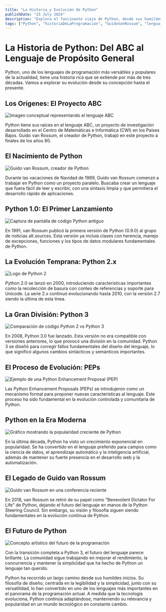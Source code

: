 ```yaml
---
title: "La Historia y Evolución de Python"
publishDate: "25 July 2024"
description: "Explora el fascinante viaje de Python, desde sus humildes inicios hasta convertirse en uno de los lenguajes de programación más populares del mundo"
tags: ["Python", "historiaDeLaProgramación", "GuidoVanRossum", "lenguajesDeProgramación", "desarrolloDeSoftware", "ABC", "openSource", "PEPs"]
---
```


# La Historia de Python: Del ABC al Lenguaje de Propósito General

Python, uno de los lenguajes de programación más versátiles y populares de la actualidad, tiene una historia rica que se extiende por más de tres décadas. Vamos a explorar su evolución desde su concepción hasta el presente.

## Los Orígenes: El Proyecto ABC

![Imagen conceptual representando el lenguaje ABC](https://github.com/user-attachments/assets/5c83351b-786c-4b50-81be-78c229b8d5cf)

Python tiene sus raíces en el lenguaje ABC, un proyecto de investigación desarrollado en el Centro de Matemáticas e Informática (CWI) en los Países Bajos. Guido van Rossum, el creador de Python, trabajó en este proyecto a finales de los años 80.

## El Nacimiento de Python

![Guido van Rossum, creador de Python](https://github.com/user-attachments/assets/de940eac-9111-4ddc-a580-ad8dc4177a81)

Durante las vacaciones de Navidad de 1989, Guido van Rossum comenzó a trabajar en Python como un proyecto paralelo. Buscaba crear un lenguaje que fuera fácil de leer y escribir, con una sintaxis limpia y que permitiera el desarrollo rápido de aplicaciones.

## Python 1.0: El Primer Lanzamiento

![Captura de pantalla de código Python antiguo](https://github.com/user-attachments/assets/0bc4b5c4-78df-4d5c-83c7-674568bf3d98)

En 1991, van Rossum publicó la primera versión de Python (0.9.0) al grupo de noticias alt.sources. Esta versión ya incluía clases con herencia, manejo de excepciones, funciones y los tipos de datos modulares fundamentales de Python.

## La Evolución Temprana: Python 2.x

![Logo de Python 2](https://github.com/user-attachments/assets/b48d1452-1d50-48b3-b476-a91d25b92c22)

Python 2.0 se lanzó en 2000, introduciendo características importantes como la recolección de basura con conteo de referencias y soporte para Unicode. La serie 2.x continuó evolucionando hasta 2010, con la versión 2.7 siendo la última de esta línea.

## La Gran División: Python 3

![Comparación de código Python 2 vs Python 3](https://github.com/user-attachments/assets/e2268a5e-57ea-4743-8f47-e27b86c1f838)

En 2008, Python 3.0 fue lanzado. Esta versión no era compatible con versiones anteriores, lo que provocó una división en la comunidad. Python 3 se diseñó para corregir fallos fundamentales del diseño del lenguaje, lo que significó algunos cambios sintácticos y semánticos importantes.

## El Proceso de Evolución: PEPs

![Ejemplo de una Python Enhancement Proposal (PEP)](https://github.com/user-attachments/assets/6da41b45-aad8-4313-ba43-5f365b0d2060)

Las Python Enhancement Proposals (PEPs) se introdujeron como un mecanismo formal para proponer nuevas características al lenguaje. Este proceso ha sido fundamental en la evolución controlada y comunitaria de Python.

## Python en la Era Moderna

![Gráfico mostrando la popularidad creciente de Python](https://github.com/user-attachments/assets/3f8cfdfd-1db3-4d08-b3d0-68214c172d55)

En la última década, Python ha visto un crecimiento exponencial en popularidad. Se ha convertido en el lenguaje preferido para campos como la ciencia de datos, el aprendizaje automático y la inteligencia artificial, además de mantener su fuerte presencia en el desarrollo web y la automatización.

## El Legado de Guido van Rossum

![Guido van Rossum en una conferencia reciente](https://github.com/user-attachments/assets/b153dde4-2c54-4593-82e1-4aab6c3016df)

En 2018, van Rossum se retiró de su papel como "Benevolent Dictator For Life" de Python, dejando el futuro del lenguaje en manos de la Python Steering Council. Sin embargo, su visión y filosofía siguen siendo fundamentales en la evolución continua de Python.

## El Futuro de Python

![Concepto artístico del futuro de la programación](https://github.com/user-attachments/assets/a9c30e52-723b-4d34-ba7b-d5d61a0e841b)

Con la transición completa a Python 3, el futuro del lenguaje parece brillante. La comunidad sigue trabajando en mejorar el rendimiento, la concurrencia y mantener la simplicidad que ha hecho de Python un lenguaje tan querido.

Python ha recorrido un largo camino desde sus humildes inicios. Su filosofía de diseño, centrada en la legibilidad y la simplicidad, junto con su versatilidad, lo han convertido en uno de los lenguajes más importantes en el panorama de la programación actual. A medida que la tecnología evoluciona, Python continúa adaptándose, manteniendo su relevancia y popularidad en un mundo tecnológico en constante cambio.
